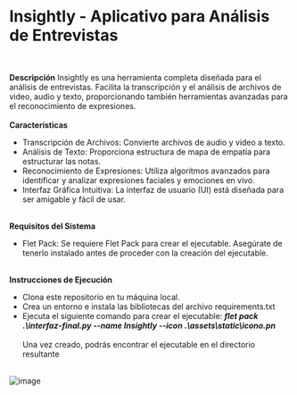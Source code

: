 <h1>Insightly - Aplicativo para Análisis de Entrevistas</h1><br>

**Descripción**
Insightly es una herramienta completa diseñada para el análisis de entrevistas. Facilita la transcripción y el análisis de archivos de video, audio y texto, proporcionando también herramientas avanzadas para el reconocimiento de expresiones.<br><br>
**Características**
* Transcripción de Archivos: Convierte archivos de audio y video a texto.
* Análisis de Texto: Proporciona estructura de mapa de empatía para estructurar las notas.
* Reconocimiento de Expresiones: Utiliza algoritmos avanzados para identificar y analizar expresiones faciales y emociones en vivo.
* Interfaz Gráfica Intuitiva: La interfaz de usuario (UI) está diseñada para ser amigable y fácil de usar.<br><br>

**Requisitos del Sistema**
* Flet Pack: Se requiere Flet Pack para crear el ejecutable. Asegúrate de tenerlo instalado antes de proceder con la creación del ejecutable.<br><br>

**Instrucciones de Ejecución**
* Clona este repositorio en tu máquina local.
* Crea un entorno e instala las bibliotecas del archivo requirements.txt
* Ejecuta el siguiente comando para crear el ejecutable:
_**flet pack .\interfaz-final.py --name Insightly --icon .\assets\static\icono.pn**_<br><br>
Una vez creado, podrás encontrar el ejecutable en el directorio resultante<br><br>

![image](https://github.com/edso2103/Insightly/assets/65740725/d15b85a4-f114-4c48-8905-ff3351bc2ab6)
